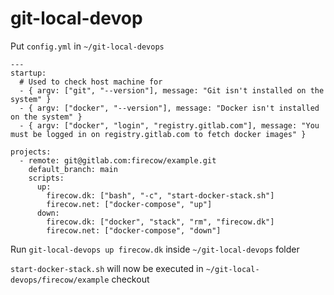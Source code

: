 # git-local-devop

Put `config.yml` in `~/git-local-devops`

```
---
startup:
  # Used to check host machine for 
  - { argv: ["git", "--version"], message: "Git isn't installed on the system" }
  - { argv: ["docker", "--version"], message: "Docker isn't installed on the system" }
  - { argv: ["docker", "login", "registry.gitlab.com"], message: "You must be logged in on registry.gitlab.com to fetch docker images" }

projects:
  - remote: git@gitlab.com:firecow/example.git
    default_branch: main
    scripts:
      up:
        firecow.dk: ["bash", "-c", "start-docker-stack.sh"]
        firecow.net: ["docker-compose", "up"]
      down:
        firecow.dk: ["docker", "stack", "rm", "firecow.dk"]
        firecow.net: ["docker-compose", "down"]
```

Run `git-local-devops up firecow.dk` inside `~/git-local-devops` folder

`start-docker-stack.sh` will now be executed in `~/git-local-devops/firecow/example` checkout

